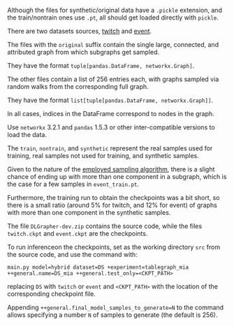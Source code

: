 Although the files for synthetic/original data have a `.pickle` extension, and the train/nontrain ones use `.pt`, all should get loaded directly with `pickle`.

There are two datasets sources, [twitch](https://snap.stanford.edu/data/twitch-social-networks.html) and [event](https://www.kaggle.com/competitions/event-recommendation-engine-challenge).

The files with the `original` suffix contain the single large, connected, and attributed graph from which subgraphs get sampled.

They have the format `tuple[pandas.DataFrame, networkx.Graph]`.

The other files contain a list of 256 entries each, with graphs sampled via random walks from the corresponding full graph.

They have the format `list[tuple[pandas.DataFrame, networkx.Graph]]`.

In all cases, indices in the DataFrame correspond to nodes in the graph.

Use `networkx` 3.2.1 and `pandas` 1.5.3 or other inter-compatible versions to load the data.

The `train`, `nontrain`, and `synthetic` represent the real samples used for training, real samples not used for training, and synthetic samples.

Given to the nature of the [employed sampling algorithm](https://github.com/Ashish7129/Graph_Sampling/blob/master/Graph_Sampling/SRW_RWF_ISRW.py#L88), there is a slight chance of ending up with more than one component in a subgraph, which is the case for a few samples in `event_train.pt`.

Furthermore, the training run to obtain the checkpoints was a bit short, so there is a small ratio (around 5% for twitch, and 12% for event) of graphs with more than one component in the synthetic samples.

The file `DLGrapher-dev.zip` contains the source code, while the files `twitch.ckpt` and `event.ckpt` are the checkpoints.

To run inferenceon the checkpoints, set as the working directory `src` from the source code, and use the command with:

`main.py model=hybrid dataset=DS +experiment=tablegraph_mia ++general.name=DS_mia ++general.test_only=<CKPT_PATH>`

replacing `DS` with `twitch` or `event` and `<CKPT_PATH>` with the location of the corresponding checkpoint file.

Appending `++general.final_model_samples_to_generate=N` to the command allows specifying a number `N` of samples to generate (the default is 256).
